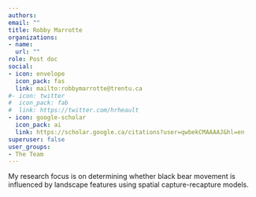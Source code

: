```yaml
---
authors:
email: ""
title: Robby Marrotte
organizations:
- name: 
  url: ""
role: Post doc
social:
- icon: envelope
  icon_pack: fas
  link: mailto:robbymarrotte@trentu.ca
#- icon: twitter
#  icon_pack: fab
#  link: https://twitter.com/hrheault
- icon: google-scholar
  icon_pack: ai
  link: https://scholar.google.ca/citations?user=qwbekCMAAAAJ&hl=en
superuser: false
user_groups:
- The Team
---
```


My research focus is on determining whether black bear movement is influenced by landscape features using spatial capture-recapture models. 